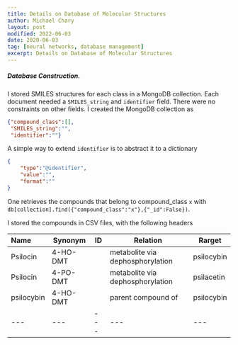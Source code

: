 ```yaml
---
title: Details on Database of Molecular Structures
author: Michael Chary
layout: post
modified: 2022-06-03
date: 2020-06-03
tag: [neural networks, database management] 
excerpt: Details on Database of Molecular Structures
---
```



##### Database Construction. 

I stored SMILES structures for each class in a MongoDB collection. Each document needed a `SMILES_string` and `identifier` field. There were no constraints on other fields. I created the MongoDB collection as
```json
{"compound_class":[],
 "SMILES_string":"",
 "identifier":""}
```

A simple way to extend `identifier` is to abstract it to a dictionary
```json
{
	"type":"@identifier",
	"value":"",
	"format":""
}
```

One retrieves the compounds that belong to compound_class `x` with `db[collection].find({"compound_class":"x"},{"_id":False})`.

I stored the compounds in CSV files, with the following headers


|Name| Synonym |ID | Relation |Rarget|
|:---|---|-----|---|---|
|Psilocin|4-HO-DMT|  | metabolite via dephosphorylation|psilocybin|
|Psilocin|4-PO-DMT|		|metabolite via dephosphorylation|psilacetin|
|psilocybin|4-HO-DMT|	|	parent compound of|psilocybin|
| ---|---|---|---|---|
